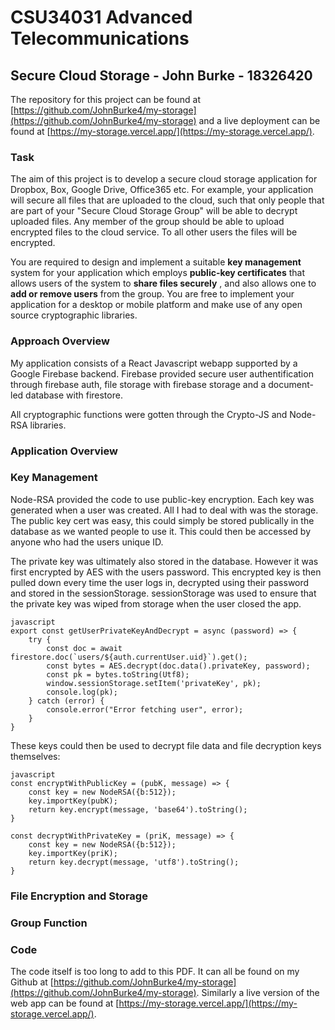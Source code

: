 #

# **CSU34031 Advanced Telecommunications**

## **Secure Cloud Storage - John Burke - 18326420**

The repository for this project can be found at [https://github.com/JohnBurke4/my-storage](https://github.com/JohnBurke4/my-storage) and a live deployment can be found at [https://my-storage.vercel.app/](https://my-storage.vercel.app/).

### **Task**

The aim of this project is to develop a secure cloud storage application for Dropbox, Box, Google Drive, Office365 etc. For example, your application will secure all files that are uploaded to the cloud, such that only people that are part of your &quot;Secure Cloud Storage Group&quot; will be able to decrypt uploaded files. Any member of the group should be able to upload encrypted files to the cloud service. To all other users the files will be encrypted.

You are required to design and implement a suitable **key management** system for your application which employs **public-key certificates** that allows users of the system to **share files securely** , and also allows one to **add or remove users** from the group. You are free to implement your application for a desktop or mobile platform and make use of any open source cryptographic libraries.

### **Approach Overview**

My application consists of a React Javascript webapp supported by a Google Firebase backend. Firebase provided secure user authentification through firebase auth, file storage with firebase storage and a document-led database with firestore.

All cryptographic functions were gotten through the Crypto-JS and Node-RSA libraries.

### **Application Overview**

### **Key Management**

Node-RSA provided the code to use public-key encryption. Each key was generated when a user was created. All I had to deal with was the storage. The public key cert was easy, this could simply be stored publically in the database as we wanted people to use it. This could then be accessed by anyone who had the users unique ID.

The private key was ultimately also stored in the database. However it was first encrypted by AES with the users password. This encrypted key is then pulled down every time the user logs in, decrypted using their password and stored in the sessionStorage. sessionStorage was used to ensure that the private key was wiped from storage when the user closed the app.

```
javascript
export const getUserPrivateKeyAndDecrypt = async (password) => {
    try {
        const doc = await firestore.doc(`users/${auth.currentUser.uid}`).get();
        const bytes = AES.decrypt(doc.data().privateKey, password);
        const pk = bytes.toString(Utf8);
        window.sessionStorage.setItem('privateKey', pk);
        console.log(pk);
    } catch (error) {
        console.error("Error fetching user", error);
    }
}
```

These keys could then be used to decrypt file data and file decryption keys themselves:

```
javascript
const encryptWithPublicKey = (pubK, message) => {
    const key = new NodeRSA({b:512});
    key.importKey(pubK);
    return key.encrypt(message, 'base64').toString();
}

const decryptWithPrivateKey = (priK, message) => {
    const key = new NodeRSA({b:512});
    key.importKey(priK);
    return key.decrypt(message, 'utf8').toString();
}
```

### **File Encryption and Storage**

### **Group Function**

### **Code**

The code itself is too long to add to this PDF. It can all be found on my Github at [https://github.com/JohnBurke4/my-storage](https://github.com/JohnBurke4/my-storage). Similarly a live version of the web app can be found at [https://my-storage.vercel.app/](https://my-storage.vercel.app/).
